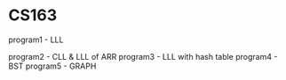# CS163
program1 - LLL

program2 - CLL & LLL of ARR
program3 - LLL with hash table
program4 - BST
program5 - GRAPH

